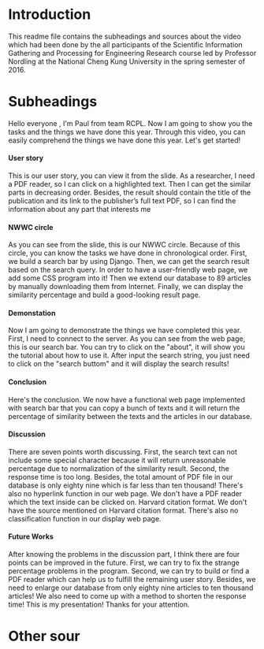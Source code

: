 # Introduction
This readme file contains the subheadings and sources about the video which had been done by the all participants of the Scientific Information Gathering and Processing for Engineering Research course led by Professor Nordling at the National Cheng Kung University in the spring semester of 2016.
# Subheadings
Hello everyone , I'm Paul from team RCPL. Now I am going to show you the tasks and the things we have done this year. Through this video, you can easily comprehend the things we have done this year. Let's get started!
#### User story
This is our user story, you can view it from the slide. As a researcher, I need a PDF reader, so I can click on a highlighted text. Then I can get the similar parts in decreasing order. Besides, the result should contain the title of the publication and its link to the publisher’s full text PDF, so I can find the information about any part that interests me
#### NWWC circle
As you can see from the slide, this is our NWWC circle. Because of this circle, you can know the tasks we have done in chronological order. First, we build a search bar by using Django. Then, we can get the search result based on the search query. In order to have a user-friendly web page, we add some CSS program into it! Then we extend our database to 89 articles by manually downloading them from Internet. Finally, we can display the similarity percentage and build a good-looking result page.
#### Demonstation
Now I am going to demonstrate the things we have completed this year. First, I need to connect to the server. As you can see from the web page, this is our search bar. You can try to click on the "about", it will show you the tutorial about how to use it. After input the search string, you just need to click on the "search buttom" and it will display the search results!
#### Conclusion
Here's the conclusion. We now have a functional web page implemented with search bar that you can copy a bunch of texts and it will return the percentage of similarity between the texts and the articles in our database.
#### Discussion
There are seven points worth discussing. First, the search text can not include some special character because it will return unreasonable percentage due to normalization of the similarity result. Second, the response time is too long. Besides, the total amount of PDF file in our database is only eighty nine which is far less than ten thousand! There's also no hyperlink function in our web page. We don't have a PDF reader which the text inside can be clicked on. Harvard citation format. We don't have the source mentioned on Harvard citation format. There's also no classification function in our display web page.
#### Future Works
After knowing the problems in the discussion part, I think there are four points can be improved in the future. First, we can try to fix the strange percentage problems in the program. Second, we can try to build or find a PDF reader which can help us to fulfill the remaining user story. Besides, we need to enlarge our database from only eighty nine articles to ten thousand articles! We also need to come up with a method to shorten the response time! This is my presentation! Thanks for your attention. 
# Other sour